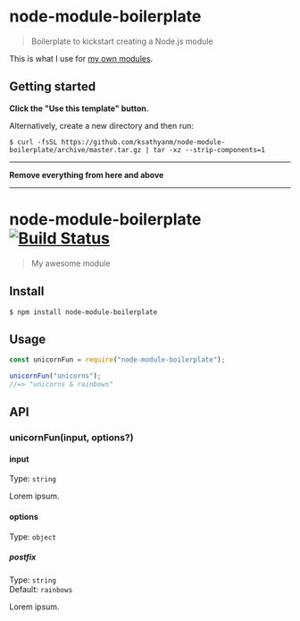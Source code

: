 # node-module-boilerplate

> Boilerplate to kickstart creating a Node.js module

This is what I use for [my own modules](https://www.npmjs.com/~ksathyanm).


## Getting started

**Click the "Use this template" button.**

Alternatively, create a new directory and then run:

```
$ curl -fsSL https://github.com/ksathyanm/node-module-boilerplate/archive/master.tar.gz | tar -xz --strip-components=1
```

---

**Remove everything from here and above**

---

# node-module-boilerplate [![Build Status](https://dev.azure.com/ksathyanm/GitHub/_apis/build/status/ksathyanm.node-module-boilerplate?branchName=master)](https://dev.azure.com/ksathyanm/GitHub/_build/latest?definitionId=2&branchName=master)

> My awesome module

## Install

```
$ npm install node-module-boilerplate
```

## Usage

```js
const unicornFun = require("node-module-boilerplate");

unicornFun("unicorns");
//=> "unicorns & rainbows"
```

## API

### unicornFun(input, options?)

#### input

Type: `string`

Lorem ipsum.

#### options

Type: `object`

##### postfix

Type: `string`<br>
Default: `rainbows`

Lorem ipsum.
